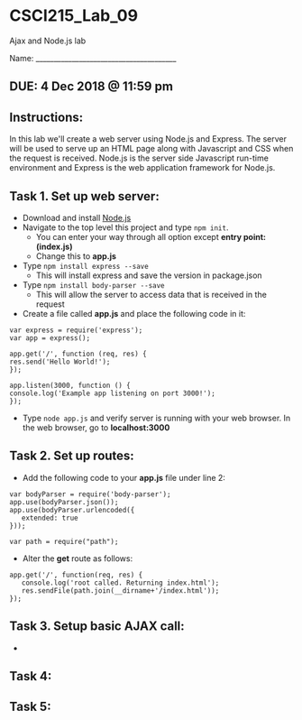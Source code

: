 # CSCI215_Lab_09
Ajax and Node.js lab

Name: _______________________________________

## DUE: 4 Dec 2018 @ 11:59 pm

## Instructions:
In this lab we'll create a web server using Node.js and Express. The server will be used to serve up an HTML page along with Javascript and CSS when the request is received. Node.js is the server side Javascript run-time environment and Express is the web application framework for Node.js.  

## Task 1. Set up web server:
  * Download and install [Node.js](https://nodejs.org/en/download/)
  * Navigate to the top level this project and type `npm init`.
    * You can enter your way through all option except **entry point: (index.js)**
    * Change this to **app.js**
  * Type `npm install express --save`
    * This will install express and save the version in package.json
  * Type `npm install body-parser --save`
    * This will allow the server to access data that is received in the request
  * Create a file called **app.js** and place the following code in it:
  ````
var express = require('express');
var app = express();

app.get('/', function (req, res) {
  res.send('Hello World!');
});

app.listen(3000, function () {
  console.log('Example app listening on port 3000!');
});
````
  * Type `node app.js` and verify server is running with your web browser. In the web browser, go to **localhost:3000**
  
## Task 2. Set up routes:
 * Add the following code to your **app.js** file under line 2:
 ````
var bodyParser = require('body-parser');
app.use(bodyParser.json());
app.use(bodyParser.urlencoded({
    extended: true
}));

var path = require("path");
````
 * Alter the **get** route as follows:
 ````
 app.get('/', function(req, res) {
    console.log('root called. Returning index.html');
    res.sendFile(path.join(__dirname+'/index.html'));
});
````

## Task 3. Setup basic AJAX call:
 *
 
## Task 4:
 
 
## Task 5:


